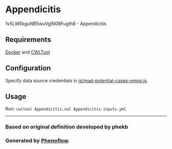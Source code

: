 # Appendicitis

1v5LWEkguNB5wuVglN08Fugth8 - Appendicitis

## Requirements

[Docker](https://docs.docker.com/install/) and [CWLTool](https://github.com/common-workflow-language/cwltool#install)

## Configuration

Specify data source credentials in [js/read-potential-cases-omop.js](js/read-potential-cases-omop.js).

## Usage

Run: `cwltool Appendicitis.cwl Appendicitis-inputs.yml`

***

### Based on original definition developed by phekb
### Generated by [Phenoflow](https://kclhi.org/phenoflow).
